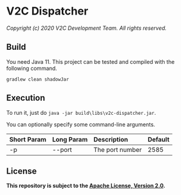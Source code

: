 # V2C Dispatcher

*Copyright (c) 2020 V2C Development Team. All rights reserved.*

## Build

You need Java 11. This project can be tested and compiled with the following command.

`gradlew clean shadowJar`

## Execution

To run it, just do `java -jar build\libs\v2c-dispatcher.jar`.

You can optionally specify some command-line arguments.

|Short Param|Long Param|Description    |Default|
|:----------|:---------|:--------------|:------|
|-p         |--port    |The port number|2585   |

## License

**This repository is subject to the [Apache License, Version 2.0](http://www.apache.org/licenses/LICENSE-2.0).**
